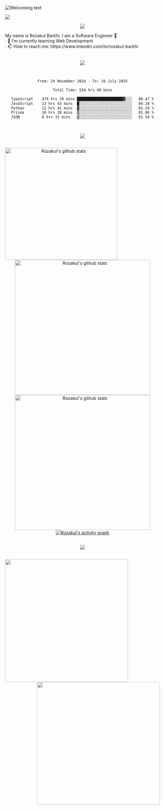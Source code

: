 <div>
  <img src="https://readme-typing-svg.herokuapp.com/?lines=Hi+there!+👋"; alt="Welcoming text"/>
</div>

![](https://komarev.com/ghpvc/?username=rozakulbarkhi&color=blue)

<p align="center"><img src="https://user-images.githubusercontent.com/73097560/115834477-dbab4500-a447-11eb-908a-139a6edaec5c.gif"></p>

<div>
My name is Rozakul Barkhi. I am a Software Engineer 🥶 <br />
· 🌱 I’m currently learning Web Development <br />
· 📫 How to reach me: https://www.linkedin.com/in/rozakul-barkhi <br />
</div>

<br />

<p align="center"><img src="https://user-images.githubusercontent.com/73097560/115834477-dbab4500-a447-11eb-908a-139a6edaec5c.gif"></p>

<div align="center">
<br />
<!--START_SECTION:waka-->

```txt
From: 24 November 2024 - To: 16 July 2025

Total Time: 554 hrs 40 mins

TypeScript    479 hrs 39 mins █████████████████████▓░░░   86.47 %
JavaScript    23 hrs 43 mins  █░░░░░░░░░░░░░░░░░░░░░░░░   04.28 %
Python        12 hrs 41 mins  ▓░░░░░░░░░░░░░░░░░░░░░░░░   02.29 %
Prisma        10 hrs 20 mins  ▒░░░░░░░░░░░░░░░░░░░░░░░░   01.86 %
JSON          8 hrs 31 mins   ▒░░░░░░░░░░░░░░░░░░░░░░░░   01.54 %
```

<!--END_SECTION:waka-->
<br />
</div>

<p align="center"><img src="https://user-images.githubusercontent.com/73097560/115834477-dbab4500-a447-11eb-908a-139a6edaec5c.gif"></p>

<br />

<div align="center">
  <a href="https://github.com/rozakulbarkhi">
    <img src="https://github-readme-stats.vercel.app/api/top-langs/?username=rozakulbarkhi&theme=tokyonight" alt="Rozakul's github stats" align="left" height="365px" />
  </a>
  <a href="https://github.com/rozakulbarkhi">
    <img src="https://github-readme-streak-stats.herokuapp.com/?user=rozakulbarkhi&theme=tokyonight&currStreakNum=fe8dab&currStreakLabel=fe8dab" alt="Rozakul's github stats" width="440px" />
    </a><br />
  <a href="https://github.com/rozakulbarkhi">
    <img src="https://github-readme-stats.vercel.app/api?username=rozakulbarkhi&show_icons=true&include_all_commits=true&count_private=true&theme=tokyonight" alt="Rozakul's github stats" width="440x" />
  </a>
  <a href="https://github.com/rozakulbarkhi">
    <img src="https://github-readme-activity-graph.vercel.app/graph?username=rozakulbarkhi&theme=tokyo-night&hide_border=false" alt="Rozakul's activity graph" />
  </a>
</div>

<br />

<p align="center"><img src="https://user-images.githubusercontent.com/73097560/115834477-dbab4500-a447-11eb-908a-139a6edaec5c.gif"></p>

<br />

<div align="center">
  <a href="https://leetcode.com/rozakulbarkhi/">
    <img src="https://leetcard.jacoblin.cool/rozakulbarkhi?ext=contest" width="400px" align="left" />
  </a>
  <a href="https://www.codewars.com/users/rozakulbarkhi">
    <img src="https://codewars-stats-ignacio-cuadra.vercel.app/?username=rozakulbarkhi&theme=dark" width="400px" align="right" />
  </a>
</div>
